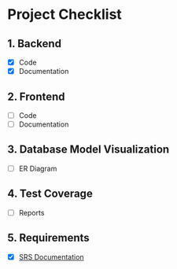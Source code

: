 
# Project Checklist

## 1. Backend
- [x] Code
- [x] Documentation

## 2. Frontend
- [ ] Code
- [ ] Documentation

## 3. Database Model Visualization
- [ ] ER Diagram

## 4. Test Coverage
- [ ] Reports

## 5. Requirements
- [x] [SRS Documentation](https://github.com/Saisri-Gajula/Capstone-Project/tree/main#readme)
